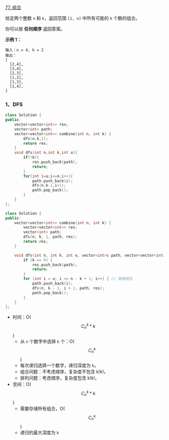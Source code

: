 [77. 组合](https://leetcode.cn/problems/combinations)

给定两个整数 `n` 和 `k`，返回范围 `[1, n]` 中所有可能的 `k` 个数的组合。

你可以按 **任何顺序** 返回答案。

 

**示例 1：**

```
输入：n = 4, k = 2
输出：
[
  [2,4],
  [3,4],
  [2,3],
  [1,2],
  [1,3],
  [1,4],
]
```



### 1、DFS

```cpp
class Solution {
public:
    vector<vector<int>> res;
    vector<int> path;
    vector<vector<int>> combine(int n, int k) {
        dfs(n,k,1);
        return res;
    }
    void dfs(int n,int k,int u){
        if(!k){
            res.push_back(path);
            return;
        }
        for(int i=u;i<=n;i++){
            path.push_back(i);
            dfs(n,k-1,i+1);
            path.pop_back();
        }
    }
};
```







```cpp
class Solution {
public:
    vector<vector<int>> combine(int n, int k) {
        vector<vector<int>> res;
        vector<int> path;
        dfs(n, k, 1, path, res);
        return res;
    }

    void dfs(int n, int k, int u, vector<int>& path, vector<vector<int>>& res) {
        if (k == 0) {
            res.push_back(path);
            return;
        }
        for (int i = u; i <= n - k + 1; i++) { // 剪枝优化
            path.push_back(i);
            dfs(n, k - 1, i + 1, path, res);
            path.pop_back();
        }
    }
};
```

- 时间：O($$C_{n}^{k}*k$$)
  - 从 `n` 个数字中选择 `k` 个：O($$C_{n}^{k}$$)
  - 每次递归选择一个数字，递归深度为 `k`。
  - 组合问题：不考虑顺序，复杂度不包含 k!*k*!。
  - 排列问题：考虑顺序，复杂度包含 k!*k*!。
- 空间：O($$C_{n}^{k}*k$$)
  - 需要存储所有组合，O($$C_{n}^{k}$$)
  - 递归的最大深度为 `k`
